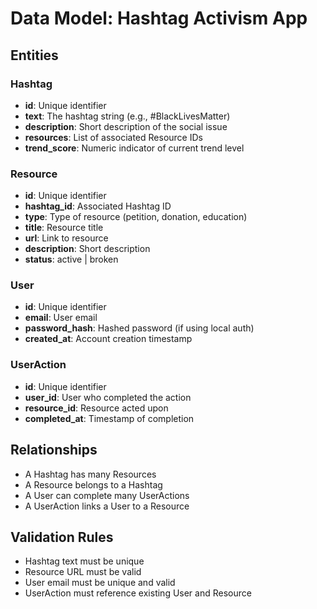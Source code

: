 # Data Model: Hashtag Activism App

## Entities

### Hashtag

- **id**: Unique identifier
- **text**: The hashtag string (e.g., #BlackLivesMatter)
- **description**: Short description of the social issue
- **resources**: List of associated Resource IDs
- **trend_score**: Numeric indicator of current trend level

### Resource

- **id**: Unique identifier
- **hashtag_id**: Associated Hashtag ID
- **type**: Type of resource (petition, donation, education)
- **title**: Resource title
- **url**: Link to resource
- **description**: Short description
- **status**: active | broken

### User

- **id**: Unique identifier
- **email**: User email
- **password_hash**: Hashed password (if using local auth)
- **created_at**: Account creation timestamp

### UserAction

- **id**: Unique identifier
- **user_id**: User who completed the action
- **resource_id**: Resource acted upon
- **completed_at**: Timestamp of completion

## Relationships

- A Hashtag has many Resources
- A Resource belongs to a Hashtag
- A User can complete many UserActions
- A UserAction links a User to a Resource

## Validation Rules

- Hashtag text must be unique
- Resource URL must be valid
- User email must be unique and valid
- UserAction must reference existing User and Resource
